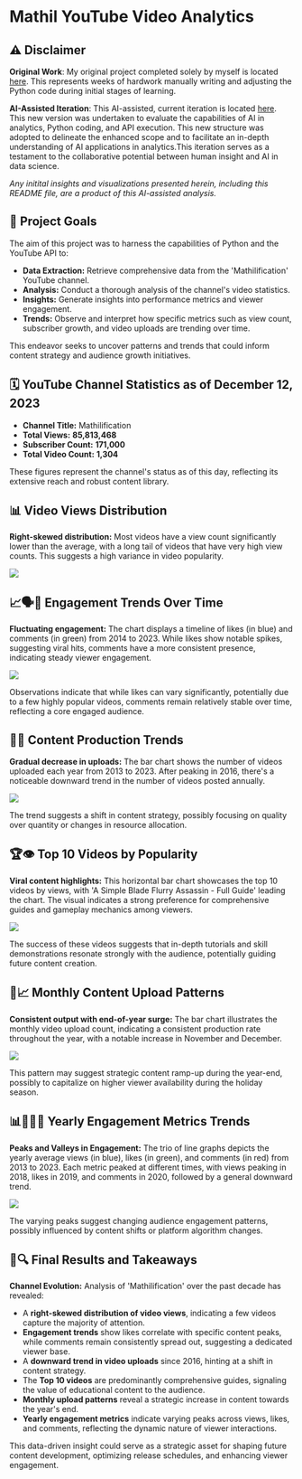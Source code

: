 # Mathil YouTube Video Analytics

## ⚠️ Disclaimer

**Original Work**: My original project completed solely by myself is located [here](https://github.com/josephhmltn/Mathil_YouTube_Video_Analytics/blob/main/Original%20notebook/Mathil%20Youtube.ipynb). This represents weeks of hardwork manually writing and adjusting the Python code during initial stages of learning.

**AI-Assisted Iteration**: This AI-assisted, current iteration is located [here](https://github.com/josephhmltn/Mathil_YouTube_Video_Analytics/blob/main/0_Exploratory_Data_Analysis.ipynb). This new version was undertaken to evaluate the capabilities of AI in analytics, Python coding, and API execution. This new structure was adopted to delineate the enhanced scope and to facilitate an in-depth understanding of AI applications in analytics.This iteration serves as a testament to the collaborative potential between human insight and AI in data science.

*Any initital insights and visualizations presented herein, including this README file, are a product of this AI-assisted analysis.*

## 🎯 Project Goals

The aim of this project was to harness the capabilities of Python and the YouTube API to:

- **Data Extraction:** Retrieve comprehensive data from the 'Mathilification' YouTube channel.
- **Analysis:** Conduct a thorough analysis of the channel's video statistics.
- **Insights:** Generate insights into performance metrics and viewer engagement.
- **Trends:** Observe and interpret how specific metrics such as view count, subscriber growth, and video uploads are trending over time.

This endeavor seeks to uncover patterns and trends that could inform content strategy and audience growth initiatives.


## 🗓️ YouTube Channel Statistics as of December 12, 2023

- **Channel Title:** Mathilification
- **Total Views:** **85,813,468**
- **Subscriber Count:** **171,000**
- **Total Video Count:** **1,304**

These figures represent the channel's status as of this day, reflecting its extensive reach and robust content library.

## 📊 Video Views Distribution

**Right-skewed distribution:** Most videos have a view count significantly lower than the average, with a long tail of videos that have very high view counts. This suggests a high variance in video popularity.

![](images/views_dist.png)

## 📈🗣️💬 Engagement Trends Over Time

**Fluctuating engagement:** The chart displays a timeline of likes (in blue) and comments (in green) from 2014 to 2023. While likes show notable spikes, suggesting viral hits, comments have a more consistent presence, indicating steady viewer engagement.

![](images/likes_comments_over_time.png)

Observations indicate that while likes can vary significantly, potentially due to a few highly popular videos, comments remain relatively stable over time, reflecting a core engaged audience.

## 🎥📆 Content Production Trends

**Gradual decrease in uploads:** The bar chart shows the number of videos uploaded each year from 2013 to 2023. After peaking in 2016, there's a noticeable downward trend in the number of videos posted annually.

![](images/video_uploads_per_year.png)

The trend suggests a shift in content strategy, possibly focusing on quality over quantity or changes in resource allocation.

## 🏆👁️ Top 10 Videos by Popularity

**Viral content highlights:** This horizontal bar chart showcases the top 10 videos by views, with 'A Simple Blade Flurry Assassin - Full Guide' leading the chart. The visual indicates a strong preference for comprehensive guides and gameplay mechanics among viewers.

![](images/top_10_vids_by_views.png)

The success of these videos suggests that in-depth tutorials and skill demonstrations resonate strongly with the audience, potentially guiding future content creation.

## 📅📈 Monthly Content Upload Patterns

**Consistent output with end-of-year surge:** The bar chart illustrates the monthly video upload count, indicating a consistent production rate throughout the year, with a notable increase in November and December.

![](images/videos_uploaded_each_month.png)

This pattern may suggest strategic content ramp-up during the year-end, possibly to capitalize on higher viewer availability during the holiday season.

## 📊👀💖💬 Yearly Engagement Metrics Trends

**Peaks and Valleys in Engagement:** The trio of line graphs depicts the yearly average views (in blue), likes (in green), and comments (in red) from 2013 to 2023. Each metric peaked at different times, with views peaking in 2018, likes in 2019, and comments in 2020, followed by a general downward trend.

![](images/views_likes_comments_over_time.png)

The varying peaks suggest changing audience engagement patterns, possibly influenced by content shifts or platform algorithm changes.

## 🏁🔍 Final Results and Takeaways

**Channel Evolution:** Analysis of 'Mathilification' over the past decade has revealed:

- A **right-skewed distribution of video views**, indicating a few videos capture the majority of attention.
- **Engagement trends** show likes correlate with specific content peaks, while comments remain consistently spread out, suggesting a dedicated viewer base.
- A **downward trend in video uploads** since 2016, hinting at a shift in content strategy.
- The **Top 10 videos** are predominantly comprehensive guides, signaling the value of educational content to the audience.
- **Monthly upload patterns** reveal a strategic increase in content towards the year's end.
- **Yearly engagement metrics** indicate varying peaks across views, likes, and comments, reflecting the dynamic nature of viewer interactions.

This data-driven insight could serve as a strategic asset for shaping future content development, optimizing release schedules, and enhancing viewer engagement.
